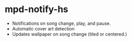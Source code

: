 # mpd-notify-hs

* Notifications on song change, play, and pause.
* Automatic cover art detection
* Updates wallpaper on song change (tiled or centered.)
